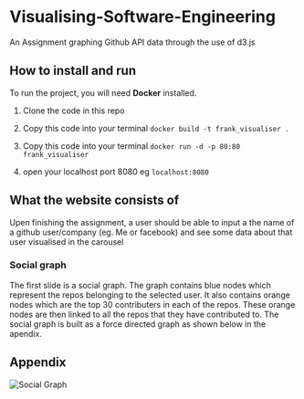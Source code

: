 # Visualising-Software-Engineering
An Assignment graphing Github API data through the use of d3.js

## How to install and run
To run the project, you will need **Docker** installed.
1. Clone the code in this repo

2. Copy this code into your terminal
```docker build -t frank_visualiser .```

3. Copy this code into your terminal
```docker run -d -p 80:80 frank_visualiser```

4. open your localhost port 8080 eg ```localhost:8080```


## What the website consists of
Upen finishing the assignment, a user should be able to input a the name of a github user/company (eg. Me or facebook) and see some data about that user visualised in the carousel

### Social graph
The first slide is a social graph. The graph contains blue nodes which represent the repos belonging to the selected user. It also contains orange nodes which are the top 30 contributers in each of the repos. These orange nodes are then linked to all the repos that they have contributed to. The social graph is built as a force directed graph as shown below in the apendix.


## Appendix

![Social Graph](/assets/social%20graph2.png?raw=true "Contributers of the User MunGells repos")
